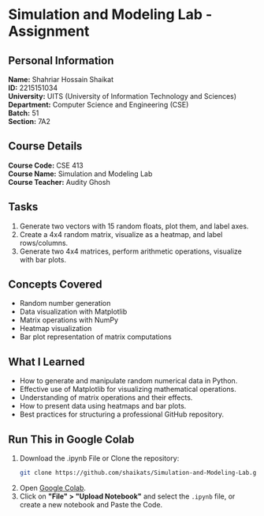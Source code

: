 # Simulation and Modeling Lab - Assignment

## Personal Information
**Name:** Shahriar Hossain Shaikat  
**ID:** 2215151034  
**University:** UITS (University of Information Technology and Sciences)  
**Department:** Computer Science and Engineering (CSE)  
**Batch:** 51  
**Section:** 7A2  

## Course Details
**Course Code:** CSE 413  
**Course Name:** Simulation and Modeling Lab  
**Course Teacher:** Audity Ghosh

## Tasks
1. Generate two vectors with 15 random floats, plot them, and label axes.
2. Create a 4x4 random matrix, visualize as a heatmap, and label rows/columns.
3. Generate two 4x4 matrices, perform arithmetic operations, visualize with bar plots.

## Concepts Covered
- Random number generation
- Data visualization with Matplotlib
- Matrix operations with NumPy
- Heatmap visualization
- Bar plot representation of matrix computations

## What I Learned
- How to generate and manipulate random numerical data in Python.
- Effective use of Matplotlib for visualizing mathematical operations.
- Understanding of matrix operations and their effects.
- How to present data using heatmaps and bar plots.
- Best practices for structuring a professional GitHub repository.


## Run This in Google Colab

1. Download the .ipynb File or Clone the repository:  
    ```bash
   git clone https://github.com/shaikats/Simulation-and-Modeling-Lab.git
   ```
2. Open [Google Colab](https://colab.research.google.com/).
3. Click on **"File" > "Upload Notebook"** and select the `.ipynb` file, or create a new notebook and Paste the Code.

